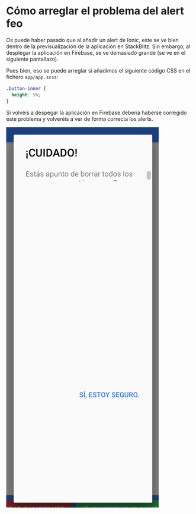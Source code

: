 # Cómo arreglar el problema del alert feo

Os puede haber pasado que al añadir un alert de Ionic, este se ve bien dentro de la previsualización de la aplicación en StackBlitz. Sin embargo, al desplegar la aplicación en Firebase, se ve demasiado grande (se ve en el siguiente pantallazo).

Pues bien, eso se puede arreglar si añadimos el siguiente código CSS en el fichero `app/app.scss`:

```css
.button-inner {
  height: 5%; 
}
```

Si volvéis a despegar la aplicación en Firebase debería haberse corregido este problema y volveréis a ver de forma correcta los alerts.

![](./alert-feo.jpg)



